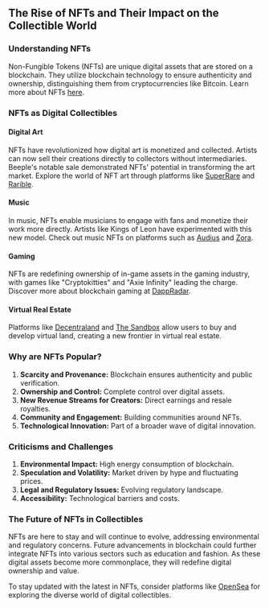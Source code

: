 ## The Rise of NFTs and Their Impact on the Collectible World

### Understanding NFTs

Non-Fungible Tokens (NFTs) are unique digital assets that are stored on a blockchain. They utilize blockchain technology to ensure authenticity and ownership, distinguishing them from cryptocurrencies like Bitcoin. Learn more about NFTs [here](https://ethereum.org/en/nft/).

### NFTs as Digital Collectibles

#### Digital Art

NFTs have revolutionized how digital art is monetized and collected. Artists can now sell their creations directly to collectors without intermediaries. Beeple's notable sale demonstrated NFTs' potential in transforming the art market. Explore the world of NFT art through platforms like [SuperRare](https://superrare.com/) and [Rarible](https://rarible.com/).

#### Music

In music, NFTs enable musicians to engage with fans and monetize their work more directly. Artists like Kings of Leon have experimented with this new model. Check out music NFTs on platforms such as [Audius](https://audius.co/) and [Zora](https://zora.co/).

#### Gaming

NFTs are redefining ownership of in-game assets in the gaming industry, with games like "Cryptokitties" and "Axie Infinity" leading the charge. Discover more about blockchain gaming at [DappRadar](https://dappradar.com/).

#### Virtual Real Estate

Platforms like [Decentraland](https://decentraland.org/) and [The Sandbox](https://www.sandbox.game/) allow users to buy and develop virtual land, creating a new frontier in virtual real estate.

### Why are NFTs Popular?

1. **Scarcity and Provenance:** Blockchain ensures authenticity and public verification.
2. **Ownership and Control:** Complete control over digital assets.
3. **New Revenue Streams for Creators:** Direct earnings and resale royalties.
4. **Community and Engagement:** Building communities around NFTs.
5. **Technological Innovation:** Part of a broader wave of digital innovation.

### Criticisms and Challenges

1. **Environmental Impact:** High energy consumption of blockchain.
2. **Speculation and Volatility:** Market driven by hype and fluctuating prices.
3. **Legal and Regulatory Issues:** Evolving regulatory landscape.
4. **Accessibility:** Technological barriers and costs.

### The Future of NFTs in Collectibles

NFTs are here to stay and will continue to evolve, addressing environmental and regulatory concerns. Future advancements in blockchain could further integrate NFTs into various sectors such as education and fashion. As these digital assets become more commonplace, they will redefine digital ownership and value.

To stay updated with the latest in NFTs, consider platforms like [OpenSea](https://opensea.io/) for exploring the diverse world of digital collectibles.